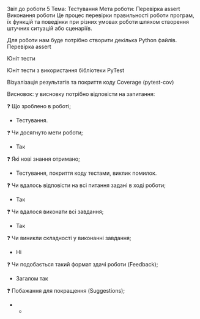 Звіт до роботи 5
Тема: Тестування
Мета роботи: Перевірка assert
Виконання роботи
Це процес перевірки правильності роботи програм, їх функцій та поведінки при різних умовах роботи шляхом створення штучних ситуацій або сценаріїв.

Для роботи нам буде потрібно створити декілька Python файлів.
Перевірка assert


Юніт тести


Юніт тести з використання бібліотеки PyTest

Візуалізація результатів та покриття коду Coverage (pytest-cov)

Висновок:
у висновку потрібно відповісти на запитання:


❓ Що зроблено в роботі; 
- Тестування.

❓ Чи досягнуто мети роботи; 
- Так

❓ Які нові знання отримано; 
- Тестування, покриття коду тестами, виклик помилок.

❓ Чи вдалось відповісти на всі питання задані в ході роботи; 
- Так

❓ Чи вдалося виконати всі завдання;
-  Так

❓ Чи виникли складності у виконанні завдання; 
- Ні

❓ Чи подобається такий формат здачі роботи (Feedback); 
- Загалом так

❓ Побажання для покращення (Suggestions); 
- -

